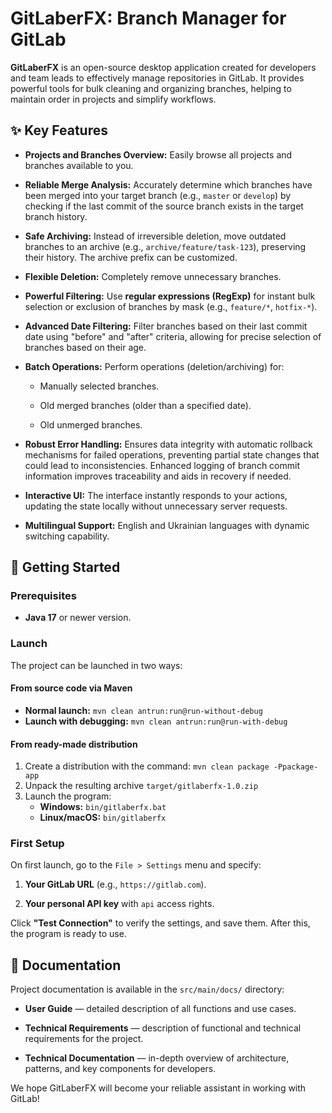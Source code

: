 # GitLaberFX: Branch Manager for GitLab

**GitLaberFX** is an open-source desktop application created for developers and team leads to effectively manage repositories in GitLab. It provides powerful tools for bulk cleaning and organizing branches, helping to maintain order in projects and simplify workflows.

## ✨ Key Features

- **Projects and Branches Overview:** Easily browse all projects and branches available to you.

- **Reliable Merge Analysis:** Accurately determine which branches have been merged into your target branch (e.g., `master` or `develop`) by checking if the last commit of the source branch exists in the target branch history.

- **Safe Archiving:** Instead of irreversible deletion, move outdated branches to an archive (e.g., `archive/feature/task-123`), preserving their history. The archive prefix can be customized.

- **Flexible Deletion:** Completely remove unnecessary branches.

- **Powerful Filtering:** Use **regular expressions (RegExp)** for instant bulk selection or exclusion of branches by mask (e.g., `feature/*`, `hotfix-*`).

- **Advanced Date Filtering:** Filter branches based on their last commit date using "before" and "after" criteria, allowing for precise selection of branches based on their age.

- **Batch Operations:** Perform operations (deletion/archiving) for:

   - Manually selected branches.

   - Old merged branches (older than a specified date).

   - Old unmerged branches.

- **Robust Error Handling:** Ensures data integrity with automatic rollback mechanisms for failed operations, preventing partial state changes that could lead to inconsistencies. Enhanced logging of branch commit information improves traceability and aids in recovery if needed.

- **Interactive UI:** The interface instantly responds to your actions, updating the state locally without unnecessary server requests.

- **Multilingual Support:** English and Ukrainian languages with dynamic switching capability.


## 🚀 Getting Started

### Prerequisites

- **Java 17** or newer version.


### Launch

The project can be launched in two ways:

#### From source code via Maven

- **Normal launch:** `mvn clean antrun:run@run-without-debug`
- **Launch with debugging:** `mvn clean antrun:run@run-with-debug`

#### From ready-made distribution

1. Create a distribution with the command: `mvn clean package -Ppackage-app`
2. Unpack the resulting archive `target/gitlaberfx-1.0.zip`
3. Launch the program:
   - **Windows:** `bin/gitlaberfx.bat`
   - **Linux/macOS:** `bin/gitlaberfx`


### First Setup

On first launch, go to the `File > Settings` menu and specify:

1. **Your GitLab URL** (e.g., `https://gitlab.com`).

2. **Your personal API key** with `api` access rights.


Click **"Test Connection"** to verify the settings, and save them. After this, the program is ready to use.

## 📜 Documentation

Project documentation is available in the `src/main/docs/` directory:

- **User Guide** — detailed description of all functions and use cases.

- **Technical Requirements** — description of functional and technical requirements for the project.

- **Technical Documentation** — in-depth overview of architecture, patterns, and key components for developers.


We hope GitLaberFX will become your reliable assistant in working with GitLab!
